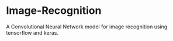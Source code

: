 # Image-Recognition
A Convolutional Neural Network model for image recognition using tensorflow and keras.
